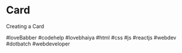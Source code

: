 # Card
Creating a Card 

#loveBabber #codehelp #lovebhaiya #html #css #js #reactjs #webdev #dotbatch #webdeveloper
